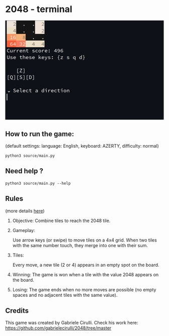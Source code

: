 # 2048 - terminal

![gameplay](https://github.com/JakeTheRealOne/2048/blob/master/screenshots/gameplay.png)

## How to run the game:
(default settings: language: English, keyboard: AZERTY, difficulty: normal)

    python3 source/main.py

## Need help ?
    python3 source/main.py --help

## Rules
(more details [here](https://en.wikipedia.org/wiki/2048_(video_game)))
1. Objective: Combine tiles to reach the 2048 tile.

2. Gameplay:

    Use arrow keys (or swipe) to move tiles on a 4x4 grid.
    When two tiles with the same number touch, they merge into one with their sum.

3. Tiles:

    Every move, a new tile (2 or 4) appears in an empty spot on the board.

4. Winning: The game is won when a tile with the value 2048 appears on the board.

5. Losing: The game ends when no more moves are possible (no empty spaces and no adjacent tiles with the same value).

## Credits
This game was created by Gabriele Cirulli.
Check his work here: https://github.com/gabrielecirulli/2048/tree/master
